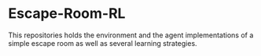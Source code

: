 # Escape-Room-RL
This repositories holds the environment and the agent implementations of a simple escape room as well as several learning strategies.
